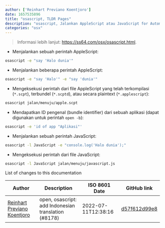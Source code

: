 ```yaml
---
author: ['Reinhart Previano Koentjoro']
date: 1657535896
title: "osascript, TLDR Pages"
description: "osascript, Jalankan AppleScript atau JavaScript for Automation (JXA) dari command-line."
categories: "osx"
---
```

> Informasi lebih lanjut: <https://ss64.com/osx/osascript.html>.

- Menjalankan sebuah perintah AppleScript:

```bash
osascript -e "say 'Halo dunia'"
```

- Menjalankan beberapa perintah AppleScript:

```bash
osascript -e "say 'Halo'" -e "say 'dunia'"
```

- Mengeksekusi perintah dari file AppleScript yang telah terkompilasi (`*.scpt`), terbundel (`*.scptd`), atau secara plaintext (`*.applescript`):

```bash
osascript jalan/menuju/apple.scpt
```

- Mendapatkan ID pengenal (bundle identifier) dari sebuah aplikasi (dapat digunakan untuk perintah `open -b`):

```bash
osascript -e 'id of app "Aplikasi"'
```

- Menjalankan sebuah perintah JavaScript:

```bash
osascript -l JavaScript -e "console.log('Halo dunia');"
```

- Mengeksekusi perintah dari file JavaScript:

```bash
osascript -l JavaScript jalan/menuju/javascript.js
```
List of changes to this documentation


Author | Description | ISO 8601 Date | GitHub link
------|-----|-----|-----
[Reinhart Previano Koentjoro](mailto:reinhart_previano@yahoo.com) | open, osascript: add Indonesian translation (#8178) | 2022-07-11T12:38:16 | [d57f612d99e8](https://github.com/tldr-pages/tldr/commit/d57f612d99e8e8a93ae48fd151e0373ea24c83f6)

